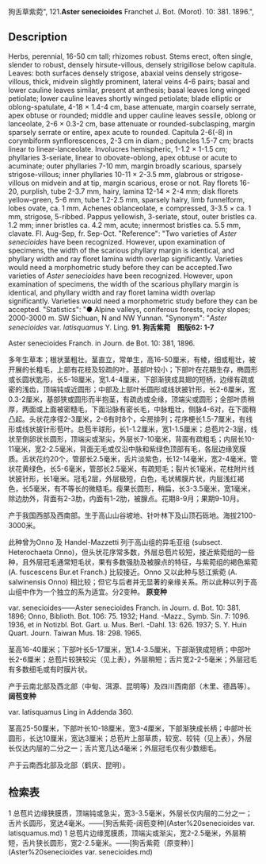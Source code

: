 狗舌草紫菀",
121.**Aster senecioides** Franchet J. Bot. (Morot). 10: 381. 1896.",

## Description
Herbs, perennial, 16-50 cm tall; rhizomes robust. Stems erect, often single, slender to robust, densely hirsute-villous, densely strigillose below capitula. Leaves: both surfaces densely strigose, abaxial veins densely strigose-villous, thick, midvein slightly prominent, lateral veins 4-6 pairs; basal and lower cauline leaves similar, present at anthesis; basal leaves long winged petiolate; lower cauline leaves shortly winged petiolate; blade elliptic or oblong-spatulate, 4-18 × 1.4-4 cm, base attenuate, margin coarsely serrate, apex obtuse or rounded; middle and upper cauline leaves sessile, oblong or lanceolate, 2-6 × 0.3-2 cm, base attenuate or rounded-subclasping, margin sparsely serrate or entire, apex acute to rounded. Capitula 2-6(-8) in corymbiform synflorescences, 2-3 cm in diam.; peduncles 1.5-7 cm; bracts linear to linear-lanceolate. Involucres hemispheric, 1-1.2 × 1-1.5 cm; phyllaries 3-seriate, linear to obovate-oblong, apex obtuse or acute to acuminate; outer phyllaries 7-10 mm, margin broadly scarious, sparsely strigose-villous; inner phyllaries 10-11 × 2-3.5 mm, glabrous or strigose-villous on midvein and at tip, margin scarious, erose or not. Ray florets 16-20, purplish, tube 2-3.7 mm, hairy, lamina 12-14 × 2-4 mm; disk florets yellow-green, 5-6 mm, tube 1.2-2.5 mm, sparsely hairy, limb funnelform, lobes ovate, ca. 1 mm. Achenes oblanceolate, ± compressed, 3-3.5 × ca. 1 mm, strigose, 5-ribbed. Pappus yellowish, 3-seriate, stout, outer bristles ca. 1.2 mm; inner bristles ca. 4.2 mm, acute; innermost bristles ca. 5.5 mm, clavate. Fl. Aug-Sep, fr. Sep-Oct.
  "Reference": "Two varieties of *Aster senecioides* have been recognized. However, upon examination of specimens, the width of the scarious phyllary margin is identical, and phyllary width and ray floret lamina width overlap significantly. Varieties would need a morphometric study before they can be accepted.Two varieties of *Aster senecioides* have been recognized. However, upon examination of specimens, the width of the scarious phyllary margin is identical, and phyllary width and ray floret lamina width overlap significantly. Varieties would need a morphometric study before they can be accepted.
  "Statistics": "● Alpine valleys, coniferous forests, rocky slopes; 2000-3000 m. SW Sichuan, N and NW Yunnan.
  "Synonym": "*Aster senecioides* var. *latisquamus* Y. Ling.
**91. 狗舌紫菀　图版62: 1-7**

Aster senecioides Franch. in Journ. de Bot. 10: 381, 1896.

多年生草本；根状茎粗壮。茎直立，常单生，高16-50厘米，有棱，细或粗壮，被开展的长粗毛，上部有花枝及较疏的叶。基部叶较小；下部叶在花期生存，椭圆形或长圆状匙形，长5-18厘米，宽1.4-4厘米，下部渐狭成具翅的短柄，边缘有疏或密的浅齿，顶端钝或近圆形；中部及上部叶长圆形或线状披针形，长2-6厘米，宽0.3-2厘米，基部狭或圆形而半抱茎，有疏齿或全缘，顶端尖或圆形；全部叶质稍厚，两面或上面被密糙毛，下面沿脉有密长毛，中脉粗壮，侧脉4-6对，在下面稍凸起。头状花序径2-3厘米，2-6有时8个，伞房排列；花序梗长1.5-7厘米，有线形或线状披针形苞叶。总苞半球形，长1-1.2厘米，宽1-1.5厘米；总苞片2-3层，线状至倒卵状长圆形，顶端尖或渐尖，外层长7-10毫米，背面有疏粗毛；内层长10-11毫米，宽2-2.5毫米，背面无毛或仅沿中脉和紫绿色顶部有毛，各层边缘宽膜质。舌状花约20个，管部长2.5毫米，舌片淡紫色，长12-14毫米，宽2-4毫米。管状花黄绿色，长5-6毫米，管部长2.5毫米，有疏短毛；裂片长1毫米，花柱附片线状披针形，长1毫米。冠毛2层，外层极短，白色，毛状稀膜片状，内层浅红褐色，长5毫米，有不等长的微糙毛。瘦果长圆形，稍扁，长3-3.5毫米，宽1毫米，除边肋外，背面有2-3肋，内面有1-2肋，被腺点。花期8-9月；果期9-10月。

产于我国西部及西南部。生于高山山谷坡地、针叶林下及山顶石砾地。海拔2100-3000米。

此种曾为Onno 及 Handel-Mazzetti 列于高山组的异毛亚组 (subsect. Heterochaeta Onno)，但头状花序常多数，外层总苞片较短，接近紫菀组的一些种，且外层冠毛通常短毛状，果有多数强肋及被腺点的特征，与紫菀组的褐色紫菀 (A. fuscescens Bur.et Franch.) 比较接近。Onno 又以此种与怒江紫菀 (A. salwinensis Onno) 相比较；但它与后者并无显著的亲缘关系。所以此种以列于高山组中作为一个独立的系为适宜。分2变种。
**原变种**

var. senecioides——Aster senecioides Franch. in Journ. d. Bot. 10: 381. 1896; Onno, Biblioth. Bot. 106: 75. 1932; Hand. -Mazz., Symb. Sin. 7: 1096. 1936, et in Notizbl. Bot. Gart. u. Mus. Berl. -Dahl. 13: 626. 1937; S. Y. Huin Quart. Journ. Taiwan Mus. 18: 298. 1965.

茎高16-40厘米；下部叶长5-17厘米，宽1.4-3.5厘米，下部渐狭成短柄；中部叶长2-6厘米；总苞片较狭较尖（见上表），外层稍短；舌片宽2-2-5毫米；外层冠毛有多数细毛或有时膜片状。

产于云南北部及西北部（中甸、洱源、昆明等）及四川西南部（木里、德昌等）。
**阔苞变种**

var. latisquamus Ling in Addenda 360.

茎高25-50厘米，下部叶长10-18厘米，宽3-4厘米，下部渐狭成长柄；中部叶长圆形，长达10厘米，宽达3厘米；总苞片上部草质，较宽、较钝（见上表），外层长仅达内层的二分之一；舌片宽几达4毫米；外层冠毛仅有少数细毛。

产于云南西北部及北部（鹤庆、昆明）。

## 检索表

1 总苞片边缘狭膜质，顶端钝或急尖，宽3-3.5毫米，外层长仅内层的二分之一；舌片长圆形，宽达4毫米。——[狗舌紫菀-阔苞变种](Aster%20senecioides var. latisquamus.md)
1 总苞片边缘宽膜质，顶端尖或渐尖，宽2-2.5毫米，外层稍短，舌片狭长圆形，宽2-2.5毫米。——[狗舌紫菀（原变种）](Aster%20senecioides var. senecioides.md)
